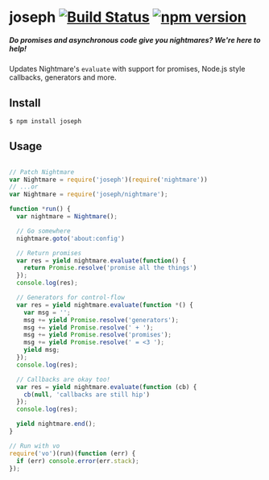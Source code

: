 # joseph [![Build Status](https://travis-ci.org/zeekay/joseph.svg?branch=master)](https://travis-ci.org/zeekay/joseph) [![npm version](https://badge.fury.io/js/joseph.svg)](https://badge.fury.io/js/joseph)
##### Do promises and asynchronous code give you nightmares? We're here to help!

Updates Nightmare's `evaluate` with support for promises, Node.js style
callbacks, generators and more.

## Install
```bash
$ npm install joseph
```

## Usage
```javascript

// Patch Nightmare
var Nightmare = require('joseph')(require('nightmare'))
// ...or
var Nightmare = require('joseph/nightmare');

function *run() {
  var nightmare = Nightmare();

  // Go somewhere
  nightmare.goto('about:config')

  // Return promises
  var res = yield nightmare.evaluate(function() {
    return Promise.resolve('promise all the things')
  });
  console.log(res);

  // Generators for control-flow
  var res = yield nightmare.evaluate(function *() {
    var msg = '';
    msg += yield Promise.resolve('generators');
    msg += yield Promise.resolve(' + ');
    msg += yield Promise.resolve('promises');
    msg += yield Promise.resolve(' = <3 ');
    yield msg;
  });
  console.log(res);

  // Callbacks are okay too!
  var res = yield nightmare.evaluate(function (cb) {
    cb(null, 'callbacks are still hip')
  });
  console.log(res);

  yield nightmare.end();
}

// Run with vo
require('vo')(run)(function (err) {
  if (err) console.error(err.stack);
});
```
